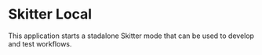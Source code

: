 # Skitter Local

This application starts a stadalone Skitter mode that can be used to develop and
test workflows.
